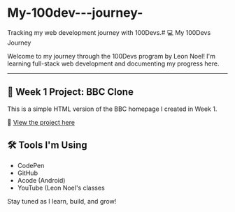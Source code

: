 # My-100dev---journey-
Tracking my web development journey with 100Devs.# 💻 My 100Devs Journey

Welcome to my journey through the 100Devs program by Leon Noel! I'm learning full-stack web development and documenting my progress here. 

---

## 📁 Week 1 Project: BBC Clone

This is a simple HTML version of the BBC homepage I created in Week 1.

🔗 [View the project here](./BBC.html)


## 🛠 Tools I'm Using
- CodePen
- GitHub
- Acode (Android)
- YouTube (Leon Noel's classes

Stay tuned as I learn, build, and grow!
